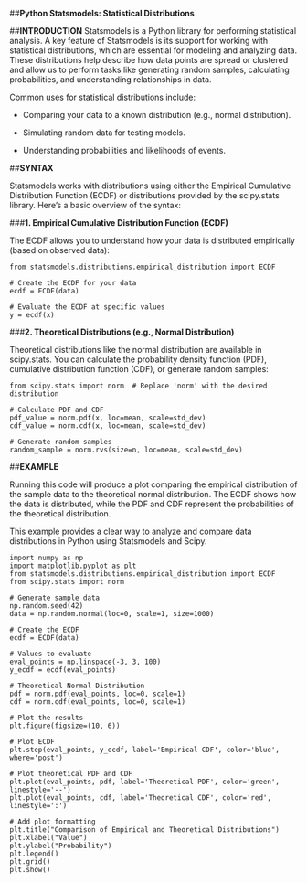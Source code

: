 ##**Python Statsmodels: Statistical Distributions**

##**INTRODUCTION**
Statsmodels is a Python library for performing statistical analysis.
A key feature of Statsmodels is its support for working with statistical distributions, which are essential for modeling and analyzing data.
These distributions help describe how data points are spread or clustered and allow us to perform tasks like generating random samples, calculating probabilities, and understanding relationships in data.

Common uses for statistical distributions include:

- Comparing your data to a known distribution (e.g., normal distribution).

- Simulating random data for testing models.

- Understanding probabilities and likelihoods of events.

##**SYNTAX**

Statsmodels works with distributions using either the Empirical Cumulative Distribution Function (ECDF) or distributions provided by the scipy.stats library. Here’s a basic overview of the syntax:

###**1. Empirical Cumulative Distribution Function (ECDF)**

The ECDF allows you to understand how your data is distributed empirically (based on observed data):

```
from statsmodels.distributions.empirical_distribution import ECDF

# Create the ECDF for your data
ecdf = ECDF(data)

# Evaluate the ECDF at specific values
y = ecdf(x)
```

###**2. Theoretical Distributions (e.g., Normal Distribution)**

Theoretical distributions like the normal distribution are available in scipy.stats. You can calculate the probability density function (PDF), cumulative distribution function (CDF), or generate random samples:

```
from scipy.stats import norm  # Replace 'norm' with the desired distribution

# Calculate PDF and CDF
pdf_value = norm.pdf(x, loc=mean, scale=std_dev)
cdf_value = norm.cdf(x, loc=mean, scale=std_dev)

# Generate random samples
random_sample = norm.rvs(size=n, loc=mean, scale=std_dev)
```

##**EXAMPLE**

Running this code will produce a plot comparing the empirical distribution of the sample data to the theoretical normal distribution. The ECDF shows how the data is distributed, while the PDF and CDF represent the probabilities of the theoretical distribution.

This example provides a clear way to analyze and compare data distributions in Python using Statsmodels and Scipy.

```
import numpy as np
import matplotlib.pyplot as plt
from statsmodels.distributions.empirical_distribution import ECDF
from scipy.stats import norm

# Generate sample data
np.random.seed(42)
data = np.random.normal(loc=0, scale=1, size=1000)

# Create the ECDF
ecdf = ECDF(data)

# Values to evaluate
eval_points = np.linspace(-3, 3, 100)
y_ecdf = ecdf(eval_points)

# Theoretical Normal Distribution
pdf = norm.pdf(eval_points, loc=0, scale=1)
cdf = norm.cdf(eval_points, loc=0, scale=1)

# Plot the results
plt.figure(figsize=(10, 6))

# Plot ECDF
plt.step(eval_points, y_ecdf, label='Empirical CDF', color='blue', where='post')

# Plot theoretical PDF and CDF
plt.plot(eval_points, pdf, label='Theoretical PDF', color='green', linestyle='--')
plt.plot(eval_points, cdf, label='Theoretical CDF', color='red', linestyle=':')

# Add plot formatting
plt.title("Comparison of Empirical and Theoretical Distributions")
plt.xlabel("Value")
plt.ylabel("Probability")
plt.legend()
plt.grid()
plt.show() 
```

